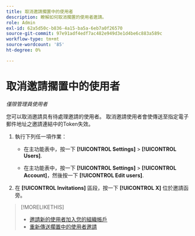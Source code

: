 ```yaml
---
title: 取消邀請擱置中的使用者
description: 瞭解如何取消擱置的使用者邀請。
role: Admin
exl-id: 62a5d50c-b836-4a15-ba5a-6eb7a0f26570
source-git-commit: 97e91adf4edf7ac482e949d3e1d4be6c883a589c
workflow-type: tm+mt
source-wordcount: '85'
ht-degree: 0%

---
```


# 取消邀請擱置中的使用者

*僅限管理員使用者*

您可以取消邀請具有待處理邀請的使用者。 取消邀請使用者會使傳送至指定電子郵件地址之邀請連結中的Token失效。

1. 執行下列任一項作業：

   * 在主功能表中，按一下 **[!UICONTROL Settings]** > **[!UICONTROL Users]**.

   * 在主功能表中，按一下 **[!UICONTROL Settings]** > **[!UICONTROL Account]**，然後按一下 **[!UICONTROL Edit users]**.

1. 在 **[!UICONTROL Invitations]** 區段，按一下 **[!UICONTROL X]** 位於邀請函旁。

>[!MORELIKETHIS]
>
>* [邀請新的使用者加入您的組織帳戶](user-invite.md)
>* [重新傳送擱置中的使用者邀請](user-resend-invite.md)

<!-- >* [Edit User Permissions or Delete a User](user-edit.md) -->
